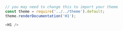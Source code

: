 ```javascript
// you may need to change this to import your theme
const theme = require('../../theme').default;
theme.renderDocumentation('H1');
```

```javascript
<H1 />
```
